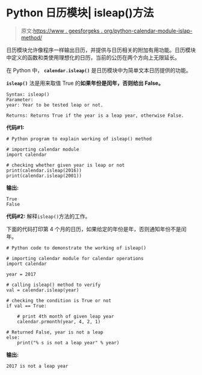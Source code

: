# Python 日历模块| isleap()方法

> 原文:[https://www . geesforgeks . org/python-calendar-module-islap-method/](https://www.geeksforgeeks.org/python-calendar-module-isleap-method/)

日历模块允许像程序一样输出日历，并提供与日历相关的附加有用功能。日历模块中定义的函数和类使用理想化的日历，当前的公历在两个方向上无限延长。

在 Python 中， **`calendar.isleap()`** 是日历模块中为简单文本日历提供的功能。

**`isleap()`** 法是用来取值 True 的**如果年份是闰年，否则给出 False。**

```
Syntax: isleap()
Parameter: 
year: Year to be tested leap or not.

Returns: Returns True if the year is a leap year, otherwise False.
```

**代码#1:**

```
# Python program to explain working of isleap() method

# importing calendar module
import calendar

# checking whether given year is leap or not
print(calendar.isleap(2016))
print(calendar.isleap(2001))
```

**输出:**

```
True
False
```

**代码#2:** 解释`isleap()`方法的工作。

下面的代码打印第 4 个月的日历，如果给定的年份是年，否则通知年份不是闰年。

```
# Python code to demonstrate the working of isleap() 

# importing calendar module for calendar operations 
import calendar 

year = 2017

# calling isleap() method to verify
val = calendar.isleap(year)

# checking the condition is True or not
if val == True:

    # print 4th month of given leap year 
    calendar.prmonth(year, 4, 2, 1) 

# Returned False, year is not a leap
else:
    print("% s is not a leap year" % year)
```

**输出:**

```
2017 is not a leap year
```